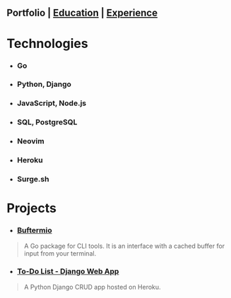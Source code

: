 ## Portfolio | [Education](https://skovranek.github.io//education.html) | [Experience](https://skovranek.github.io//experience.html)

# Technologies
- ### Go
- ### Python, Django
- ### JavaScript, Node.js
- ### SQL, PostgreSQL
- ### Neovim
- ### Heroku
- ### Surge.sh

# Projects
- ### [Buftermio](https://pkg.go.dev/github.com/skovranek/buftermio)
> A Go package for CLI tools. It is an interface with a cached buffer for input from your terminal.
- ### [To-Do List - Django Web App](https://django-todos-7caa0bc186c8.herokuapp.com/)
> A Python Django CRUD app hosted on Heroku.
